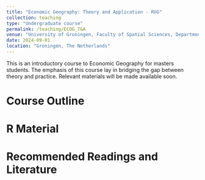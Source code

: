 ```yaml
---
title: "Economic Geography: Theory and Application - RUG"
collection: teaching
type: "Undergraduate course"
permalink: /teaching/ECOG_T&A
venue: "University of Groningen, Faculty of Spatial Sciences, Department of Economic Geography"
date: 2024-09-01
location: "Groningen, The Netherlands"
---
```


This is an introductory course to Economic Geography for masters students. The emphasis of this course lay in bridging the gap between theory and practice. Relevant materials will be made available soon.

Course Outline
======

R Material
======

Recommended Readings and Literature
======
